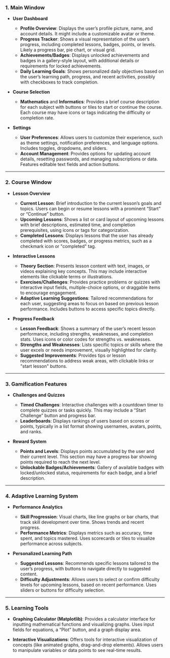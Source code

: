### 1. **Main Window**

- **User Dashboard**
  - **Profile Overview**: Displays the user’s profile picture, name, and account details. It might include a customizable avatar or theme.
  - **Progress Tracker**: Shows a visual representation of the user’s progress, including completed lessons, badges, points, or levels. Likely a progress bar, pie chart, or visual grid.
  - **Achievements/Badges**: Displays unlocked achievements and badges in a gallery-style layout, with additional details or requirements for locked achievements.
  - **Daily Learning Goals**: Shows personalized daily objectives based on the user’s learning path, progress, and recent activities, possibly with checkboxes to track completion.

- **Course Selection**
  - **Mathematics** and **Informatics**: Provides a brief course description for each subject with buttons or tiles to start or continue the course. Each course may have icons or tags indicating the difficulty or completion rate.

- **Settings**
  - **User Preferences**: Allows users to customize their experience, such as theme settings, notification preferences, and language options. Includes toggles, dropdowns, and sliders.
  - **Account Management**: Provides options for updating account details, resetting passwords, and managing subscriptions or data. Features editable text fields and action buttons.

---

### 2. **Course Window**

- **Lesson Overview**
  - **Current Lesson**: Brief introduction to the current lesson’s goals and topics. Users can begin or resume lessons with a prominent “Start” or “Continue” button.
  - **Upcoming Lessons**: Shows a list or card layout of upcoming lessons with brief descriptions, estimated time, and completion prerequisites, using icons or tags for categorization.
  - **Completed Lessons**: Displays lessons that the user has already completed with scores, badges, or progress metrics, such as a checkmark icon or "completed" tag.

- **Interactive Lessons**
  - **Theory Section**: Presents lesson content with text, images, or videos explaining key concepts. This may include interactive elements like clickable terms or illustrations.
  - **Exercises/Challenges**: Provides practice problems or quizzes with interactive input fields, multiple-choice options, or draggable items to encourage engagement.
  - **Adaptive Learning Suggestions**: Tailored recommendations for each user, suggesting areas to focus on based on previous lesson performance. Includes buttons to access specific topics directly.

- **Progress Feedback**
  - **Lesson Feedback**: Shows a summary of the user’s recent lesson performance, including strengths, weaknesses, and completion stats. Uses icons or color codes for strengths vs. weaknesses.
  - **Strengths and Weaknesses**: Lists specific topics or skills where the user excels or needs improvement, visually highlighted for clarity.
  - **Suggested Improvements**: Provides tips or lesson recommendations to address weak areas, with clickable links or "start lesson" buttons.

---

### 3. **Gamification Features**

- **Challenges and Quizzes**
  - **Timed Challenges**: Interactive challenges with a countdown timer to complete quizzes or tasks quickly. This may include a “Start Challenge” button and progress bar.
  - **Leaderboards**: Displays rankings of users based on scores or points, typically in a list format showing usernames, avatars, points, and ranks.

- **Reward System**
  - **Points and Levels**: Displays points accumulated by the user and their current level. This section may have a progress bar showing points required to reach the next level.
  - **Unlockable Badges/Achievements**: Gallery of available badges with locked/unlocked status, requirements for each badge, and a brief description.

---

### 4. **Adaptive Learning System**

- **Performance Analytics**
  - **Skill Progression**: Visual charts, like line graphs or bar charts, that track skill development over time. Shows trends and recent progress.
  - **Performance Metrics**: Displays metrics such as accuracy, time spent, and topics mastered. Uses scorecards or tiles to visualize performance across subjects.

- **Personalized Learning Path**
  - **Suggested Lessons**: Recommends specific lessons tailored to the user’s progress, with buttons to navigate directly to suggested content.
  - **Difficulty Adjustments**: Allows users to select or confirm difficulty levels for upcoming lessons, based on recent performance. Uses sliders or buttons for difficulty selection.

---

### 5. **Learning Tools**

- **Graphing Calculator (Matplotlib)**: Provides a calculator interface for inputting mathematical functions and visualizing graphs. Uses input fields for equations, a “Plot” button, and a graph display area.
  
- **Interactive Visualizations**: Offers tools for interactive visualization of concepts (like animated graphs, drag-and-drop elements). Allows users to manipulate variables or data points to see real-time results.